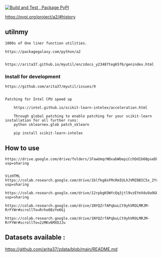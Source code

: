
[![Build and Test , Package PyPI](https://github.com/arita37/myutil/actions/workflows/build%20and%20release.yml/badge.svg)](https://github.com/arita37/myutil/actions/workflows/build%20and%20release.yml)

[     https://pypi.org/project/a2/#history ](https://pypi.org/project/a2/#history)


## utilnmy
    1000s of One liner function utilities.
    
    https://packagegalaxy.com/python/a2


    https://arita37.github.io/myutil/en/zdocs_y23487teg65f6/genindex.html


### Install for development

    https://github.com/arita37/myutil/issues/9


    Patching for Intel CPU speed up

        https://intel.github.io/scikit-learn-intelex/acceleration.html

        Through global patching to enable patching for your scikit-learn installation for all further runs:
        python sklearnex.glob patch_sklearn

        pip install scikit-learn-intelex



## How to use 
 
    https://drive.google.com/drive/folders/1FawUmqrNOxabWbepiCchDd1b60pseDXm?usp=sharing
 

    VizHTML
    https://colab.research.google.com/drive/1blfkg8sFMcRmIULhJVMZ8BIC5x_2YrDl?usp=sharing

    https://colab.research.google.com/drive/12rpbgH3WYcQq3jtl9vzEYeVdu9a9GOM_?usp=sharing 
    
    https://colab.research.google.com/drive/1NYQZrfAPqbuLCt9yhVROLMRJM-RrFYWr#scrollTo=Rrho08zYe6Gj

    https://colab.research.google.com/drive/1NYQZrfAPqbuLCt9yhVROLMRJM-RrFYWr#scrollTo=2zMKv6MXOJJu


 

 ## Datasets available :
 
 https://github.com/arita37/zdata/blob/main/README.md
 
 
 
 
 
 



